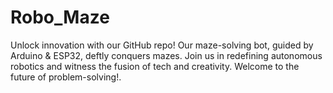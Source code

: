 # Robo_Maze
Unlock innovation with our GitHub repo! Our maze-solving bot, guided by Arduino &amp; ESP32, deftly conquers mazes. Join us in redefining autonomous robotics and witness the fusion of tech and creativity. Welcome to the future of problem-solving!.
